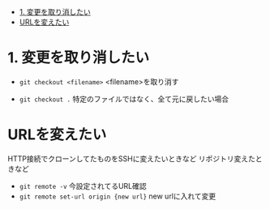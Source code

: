 <!-- TOC -->

- [1. 変更を取り消したい](#1-変更を取り消したい)
- [URLを変えたい](#urlを変えたい)

<!-- /TOC -->

# 1. 変更を取り消したい
- `git checkout <filename>`
\<filename\>を取り消す

- `git checkout .`
特定のファイルではなく、全て元に戻したい場合

# URLを変えたい
HTTP接続でクローンしてたものをSSHに変えたいときなど
リポジトリ変えたときなど

- `git remote -v`
今設定されてるURL確認
- `git remote set-url origin {new url}`
new urlに入れて変更

